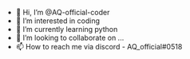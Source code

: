 - 👋 Hi, I’m @AQ-official-coder
- 👀 I’m interested in coding
- 🌱 I’m currently learning python
- 💞️ I’m looking to collaborate on ...
- 📫 How to reach me via discord - AQ_official#0518

<!---
AQ-official-coder/AQ-official-coder is a ✨ special ✨ repository because its `README.md` (this file) appears on your GitHub profile.
You can click the Preview link to take a look at your changes.
--->

